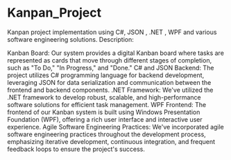 # Kanpan_Project
Kanpan project implementation using C#, JSON , .NET , WPF and various software engineering solutions.
Description:

Kanban Board: Our system provides a digital Kanban board where tasks are represented as cards that move through different stages of completion, such as "To Do," "In Progress," and "Done."
C# and JSON Backend: The project utilizes C# programming language for backend development, leveraging JSON for data serialization and communication between the frontend and backend components.
.NET Framework: We've utilized the .NET framework to develop robust, scalable, and high-performance software solutions for efficient task management.
WPF Frontend: The frontend of our Kanban system is built using Windows Presentation Foundation (WPF), offering a rich user interface and interactive user experience.
Agile Software Engineering Practices: We've incorporated agile software engineering practices throughout the development process, emphasizing iterative development, continuous integration, and frequent feedback loops to ensure the project's success.
